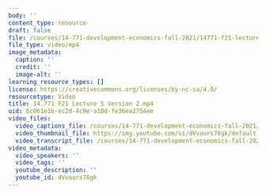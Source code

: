 ```yaml
---
body: ''
content_type: resource
draft: false
file: /courses/14-771-development-economics-fall-2021/14771-f21-lecture-5-version-2_360p_16_9.mp4
file_type: video/mp4
image_metadata:
  caption: ''
  credit: ''
  image-alt: ''
learning_resource_types: []
license: https://creativecommons.org/licenses/by-nc-sa/4.0/
resourcetype: Video
title: 14.771 F21 Lecture 5 Version 2.mp4
uid: 6c061e3b-ec2d-4c9e-a18d-fe36ea2754ee
video_files:
  video_captions_file: /courses/14-771-development-economics-fall-2021/1a347DcodBgItpRjGkl10t7N18e2ckfiy_transcript.webvtt
  video_thumbnail_file: https://img.youtube.com/vi/dVvaurs76gk/default.jpg
  video_transcript_file: /courses/14-771-development-economics-fall-2021/1a347DcodBgItpRjGkl10t7N18e2ckfiy_transcript.pdf
video_metadata:
  video_speakers: ''
  video_tags: ''
  youtube_description: ''
  youtube_id: dVvaurs76gk
---
```

